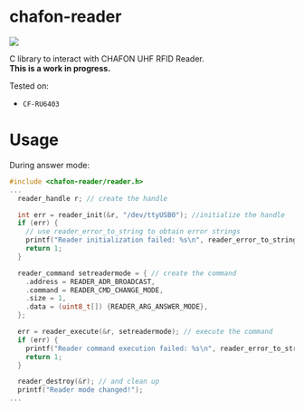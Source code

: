 # chafon-reader
![](https://img.shields.io/badge/C-11-blue)

C library to interact with CHAFON UHF RFID Reader. <br>
<b>This is a work in progress. </b>

Tested on:
  - `CF-RU6403`

# Usage

During answer mode:
```C
#include <chafon-reader/reader.h>
...
  reader_handle r; // create the handle

  int err = reader_init(&r, "/dev/ttyUSB0"); //initialize the handle
  if (err) {
    // use reader_error_to_string to obtain error strings
    printf("Reader initialization failed: %s\n", reader_error_to_string(err)); 
    return 1;
  }

  reader_command setreadermode = { // create the command
    .address = READER_ADR_BROADCAST,
    .command = READER_CMD_CHANGE_MODE,
    .size = 1,
    .data = (uint8_t[]) {READER_ARG_ANSWER_MODE},
  };

  err = reader_execute(&r, setreadermode); // execute the command
  if (err) {
    printf("Reader command execution failed: %s\n", reader_error_to_string(err));
    return 1;
  }

  reader_destroy(&r); // and clean up
  printf("Reader mode changed!"); 
...
```

